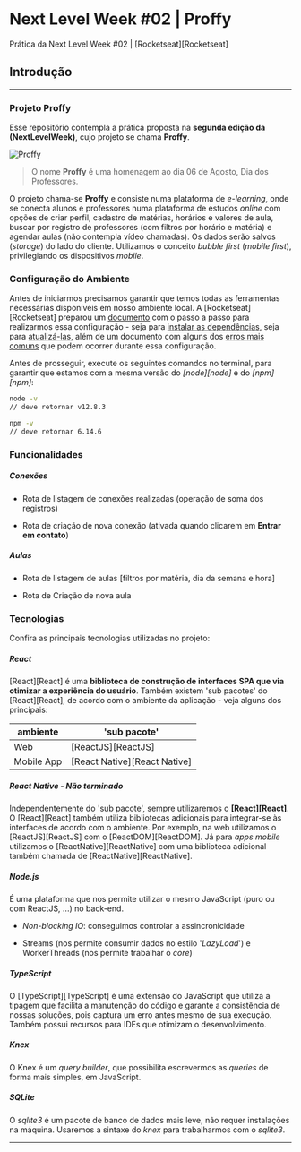 # **Next Level Week #02 | Proffy**

Prática da Next Level Week #02 | [Rocketseat][Rocketseat]
  

## **Introdução**

___
  

### Projeto **Proffy**

Esse repositório contempla a prática proposta na **segunda edição da (NextLevelWeek)**, cujo projeto se chama **Proffy**.

![Proffy](https://www.notion.so/image/https%3A%2F%2Fs3-us-west-2.amazonaws.com%2Fsecure.notion-static.com%2F3368c282-bf94-49bb-bc6b-905542231e2c%2FPattern.png?table=block&id=3d5f45f5-4ec5-4ef9-b210-3565b7cce4e1&width=3840&cache=v2)

> O nome **Proffy** é uma homenagem ao dia 06 de Agosto, Dia dos Professores.

O projeto chama-se **Proffy** e consiste numa plataforma de _e-learning_, onde se conecta alunos e professores numa plataforma de estudos _online_ com opções de criar perfil, cadastro de matérias, horários e valores de aula, buscar por registro de professores (com filtros por horário e matéria) e agendar aulas (não contempla vídeo chamadas). Os dados serão salvos (_storage_) do lado do cliente. Utilizamos o conceito _bubble first_ (_mobile first_), privilegiando os dispositivos _mobile_.

### Configuração do Ambiente

Antes de iniciarmos precisamos garantir que temos todas as ferramentas necessárias disponíveis em nosso ambiente local. A [Rocketseat][Rocketseat] preparou um [documento](https://www.notion.so/Configurando-Ambiente-NLW-98a471ad3cb6448284b8ceed31c45767) com o passo a passo para realizarmos essa configuração - seja para [instalar as dependências](https://www.notion.so/Instala-o-3d8bc65b8a0f48249bf3037156eb0a15), seja para [atualizá-las](https://www.notion.so/Atualiza-o-138506d91f2d422da44f5ccd4354186b), além de um documento com alguns dos [erros mais comuns](https://www.notion.so/Tive-problemas-e-agora-7190da61cb234af88e5861d5d2897ad7) que podem ocorrer durante essa configuração.

Antes de prosseguir, execute os seguintes comandos no terminal, para garantir que estamos com a mesma versão do _[node][node]_ e do _[npm][npm]_:

``` sh
node -v
// deve retornar v12.8.3

npm -v
// deve retornar 6.14.6
```

### Funcionalidades

##### Conexões

* Rota de listagem de conexões realizadas (operação de soma dos registros)

* Rota de criação de nova conexão (ativada quando clicarem em __Entrar em contato__)

##### Aulas

* Rota de listagem de aulas [filtros por matéria, dia da semana e hora]

* Rota de Criação de nova aula

### Tecnologias

Confira as principais tecnologias utilizadas no projeto:

##### React

[React][React] é uma **biblioteca de construção de interfaces SPA que via otimizar a experiência do usuário**. Também existem 'sub pacotes' do [React][React], de acordo com o ambiente da aplicação - veja alguns dos principais:

| ambiente | 'sub pacote' |
| ----- | ----- |
| Web | [ReactJS][ReactJS] |
| Mobile App | [React Native][React Native] |

##### React Native - Não terminado


Independentemente do 'sub pacote', sempre utilizaremos o **[React][React]**. O [React][React] também utiliza bibliotecas adicionais para integrar-se às interfaces de acordo com o ambiente. Por exemplo, na web utilizamos o [ReactJS][ReactJS] com o [ReactDOM][ReactDOM]. Já para _apps mobile_ utilizamos o [ReactNative][ReactNative] com uma biblioteca adicional também chamada de [ReactNative][ReactNative].

##### Node.js

É uma plataforma que nos permite utilizar o mesmo JavaScript (puro ou com ReactJS, ...) no back-end.

* _Non-blocking IO_: conseguimos controlar a assincronicidade

* Streams (nos permite consumir dados no estilo '_LazyLoad_') e WorkerThreads (nos permite trabalhar o _core_)

##### TypeScript

O [TypeScript][TypeScript] é uma extensão do JavaScript que utiliza a tipagem que facilita a manutenção do código e garante a consistência de nossas soluções, pois captura um erro antes mesmo de sua execução. Também possui recursos para IDEs que otimizam o desenvolvimento.

##### Knex

O Knex é um _query builder_, que possibilita escrevermos as _queries_ de forma mais simples, em JavaScript.

##### SQLite

O _sqlite3_ é um pacote de banco de dados mais leve, não requer instalações na máquina. Usaremos a sintaxe do _knex_ para trabalharmos com o _sqlite3_.
___
  

